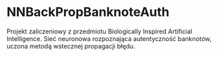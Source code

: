 # NNBackPropBanknoteAuth
Projekt zaliczeniowy z przedmiotu Biologically Inspired Artificial Intelligence. 
Sieć neuronowa rozpoznająca autentyczność banknotów, uczona metodą wstecznej propagacji błędu.
